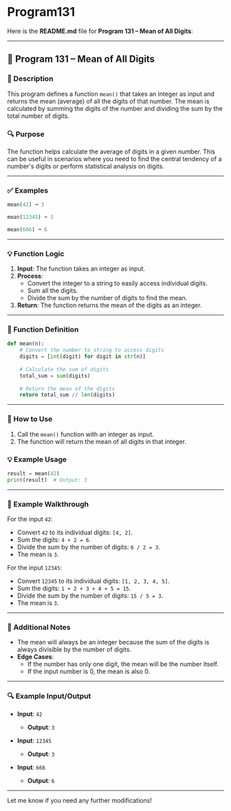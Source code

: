 # Program131
Here is the **README.md** file for **Program 131 – Mean of All Digits**:

---

## 📘 Program 131 – Mean of All Digits

### 📝 Description  

This program defines a function `mean()` that takes an integer as input and returns the mean (average) of all the digits of that number. The mean is calculated by summing the digits of the number and dividing the sum by the total number of digits.

### 🔍 Purpose  

The function helps calculate the average of digits in a given number. This can be useful in scenarios where you need to find the central tendency of a number's digits or perform statistical analysis on digits.

---

### ✅ Examples

```python
mean(42) ➞ 3

mean(12345) ➞ 3

mean(666) ➞ 6
```

---

### 💡 Function Logic

1. **Input**: The function takes an integer as input.
2. **Process**:
   - Convert the integer to a string to easily access individual digits.
   - Sum all the digits.
   - Divide the sum by the number of digits to find the mean.
3. **Return**: The function returns the mean of the digits as an integer.

---

### 🧠 Function Definition

```python
def mean(n):
    # Convert the number to string to access digits
    digits = [int(digit) for digit in str(n)]
    
    # Calculate the sum of digits
    total_sum = sum(digits)
    
    # Return the mean of the digits
    return total_sum // len(digits)
```

---

### 🔁 How to Use

1. Call the `mean()` function with an integer as input.
2. The function will return the mean of all digits in that integer.

### 💡 Example Usage

```python
result = mean(42)
print(result)  # Output: 3
```

---

### 🧠 Example Walkthrough

For the input `42`:

- Convert `42` to its individual digits: `[4, 2]`.
- Sum the digits: `4 + 2 = 6`.
- Divide the sum by the number of digits: `6 / 2 = 3`.
- The mean is `3`.

For the input `12345`:

- Convert `12345` to its individual digits: `[1, 2, 3, 4, 5]`.
- Sum the digits: `1 + 2 + 3 + 4 + 5 = 15`.
- Divide the sum by the number of digits: `15 / 5 = 3`.
- The mean is `3`.

---

### 🧠 Additional Notes

- The mean will always be an integer because the sum of the digits is always divisible by the number of digits.
- **Edge Cases**:
  - If the number has only one digit, the mean will be the number itself.
  - If the input number is 0, the mean is also 0.

---

### 🔍 Example Input/Output

- **Input**: `42`
  - **Output**: `3`
  
- **Input**: `12345`
  - **Output**: `3`
  
- **Input**: `666`
  - **Output**: `6`

---

Let me know if you need any further modifications!
